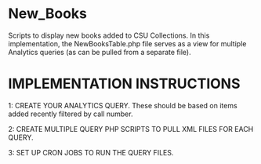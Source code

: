 # New_Books
Scripts to display new books added to CSU Collections.  In this implementation, the NewBooksTable.php file serves as a view for multiple Analytics queries (as can be pulled from a separate file).
# IMPLEMENTATION INSTRUCTIONS
1: CREATE YOUR ANALYTICS QUERY.  These should be based on items added recently filtered by call number.

2: CREATE MULTIPLE QUERY PHP SCRIPTS TO PULL XML FILES FOR EACH QUERY.

3: SET UP CRON JOBS TO RUN THE QUERY FILES. 

